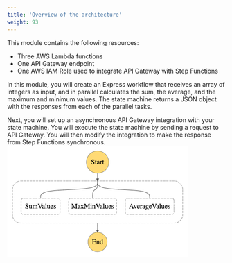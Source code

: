 ```yaml
---
title: 'Overview of the architecture'
weight: 93
---
```


This module contains the following resources:

- Three AWS Lambda functions
- One API Gateway endpoint
- One AWS IAM Role used to integrate API Gateway with Step Functions

In this module, you will create an Express workflow that receives an array of integers as input, and in parallel calculates the sum, the average, and the maximum and minimum values. The state machine returns a JSON object with the responses from each of the parallel tasks.

Next, you will set up an asynchronous API Gateway integration with your state machine. You will execute the state machine by sending a request to API Gateway. You will then modify the integration to make the response from Step Functions synchronous.
![Visual Workflow](/static/img/module-7/visual-workflow.png)


